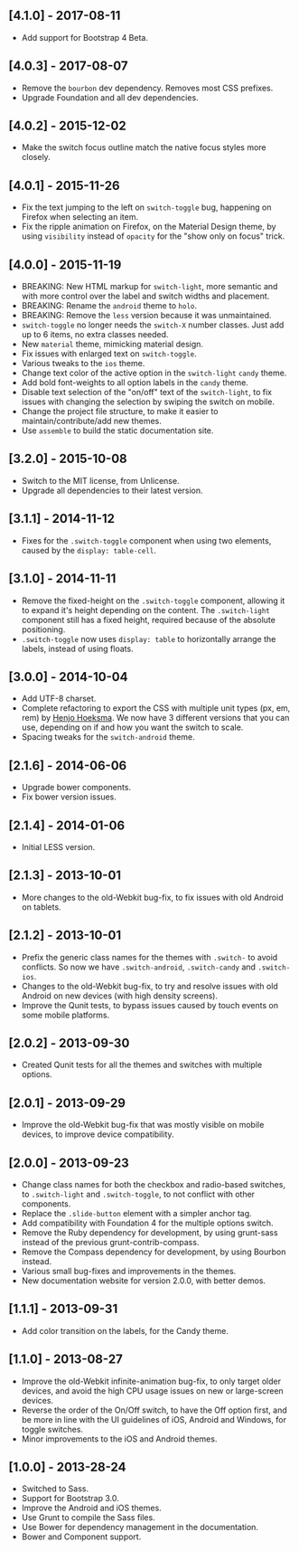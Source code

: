 ## [4.1.0] - 2017-08-11

- Add support for Bootstrap 4 Beta.

## [4.0.3] - 2017-08-07

- Remove the `bourbon` dev dependency. Removes most CSS prefixes.
- Upgrade Foundation and all dev dependencies.

## [4.0.2] - 2015-12-02

- Make the switch focus outline match the native focus styles more closely.

## [4.0.1] - 2015-11-26

- Fix the text jumping to the left on `switch-toggle` bug, happening on Firefox when selecting an item.
- Fix the ripple animation on Firefox, on the Material Design theme, by using `visibility` instead of `opacity` for the "show only on focus" trick.

## [4.0.0] - 2015-11-19

- BREAKING: New HTML markup for `switch-light`, more semantic and with more control over the label and switch widths and placement.
- BREAKING: Rename the `android` theme to `holo`.
- BREAKING: Remove the `less` version because it was unmaintained.
- `switch-toggle` no longer needs the `switch-X` number classes. Just add up to 6 items, no extra classes needed.
- New `material` theme, mimicking material design.
- Fix issues with enlarged text on `switch-toggle`.
- Various tweaks to the `ios` theme.
- Change text color of the active option in the `switch-light` `candy` theme.
- Add bold font-weights to all option labels in the `candy` theme.
- Disable text selection of the "on/off" text of the `switch-light`, to fix issues with changing the selection by swiping the switch on mobile.
- Change the project file structure, to make it easier to maintain/contribute/add new themes.
- Use `assemble` to build the static documentation site.

## [3.2.0] - 2015-10-08

- Switch to the MIT license, from Unlicense.
- Upgrade all dependencies to their latest version.

## [3.1.1] - 2014-11-12

- Fixes for the `.switch-toggle` component when using two elements, caused by the `display: table-cell`.

## [3.1.0] - 2014-11-11

- Remove the fixed-height on the `.switch-toggle` component, allowing it to expand it's height depending on the content. The `.switch-light` component still has a fixed height, required because of the absolute positioning.
- `.switch-toggle` now uses `display: table` to horizontally arrange the labels, instead of using floats.

## [3.0.0] - 2014-10-04

- Add UTF-8 charset.
- Complete refactoring to export the CSS with multiple unit types (px, em, rem) by [Henjo Hoeksma](https://github.com/hphoeksma). We now have 3 different versions that you can use, depending on if and how you want the switch to scale.
- Spacing tweaks for the `switch-android` theme.


## [2.1.6] - 2014-06-06

- Upgrade bower components.
- Fix bower version issues.

## [2.1.4] - 2014-01-06

- Initial LESS version.

## [2.1.3] - 2013-10-01

- More changes to the old-Webkit bug-fix, to fix issues with old Android on tablets.

## [2.1.2] - 2013-10-01

- Prefix the generic class names for the themes with `.switch-` to avoid conflicts. So now we have `.switch-android`, `.switch-candy` and `.switch-ios`.
- Changes to the old-Webkit bug-fix, to try and resolve issues with old Android on new devices (with high density screens).
- Improve the Qunit tests, to bypass issues caused by touch events on some mobile platforms.

## [2.0.2] - 2013-09-30

- Created Qunit tests for all the themes and switches with multiple options.

## [2.0.1] - 2013-09-29

- Improve the old-Webkit bug-fix that was mostly visible on mobile devices, to improve device compatibility.

## [2.0.0] - 2013-09-23

- Change class names for both the checkbox and radio-based switches, to `.switch-light` and `.switch-toggle`, to not conflict with other components.
- Replace the `.slide-button` element with a simpler anchor tag.
- Add compatibility with Foundation 4 for the multiple options switch.
- Remove the Ruby dependency for development, by using grunt-sass instead of the previous grunt-contrib-compass.
- Remove the Compass dependency for development, by using Bourbon instead.
- Various small bug-fixes and improvements in the themes.
- New documentation website for version 2.0.0, with better demos.

## [1.1.1] - 2013-09-31

- Add color transition on the labels, for the Candy theme.

## [1.1.0] - 2013-08-27

- Improve the old-Webkit infinite-animation bug-fix, to only target older devices, and avoid the high CPU usage issues on new or large-screen devices.
- Reverse the order of the On/Off switch, to have the Off option first, and be more in line with the UI guidelines of iOS, Android and Windows, for toggle switches.
- Minor improvements to the iOS and Android themes.

## [1.0.0] - 2013-28-24

- Switched to Sass.
- Support for Bootstrap 3.0.
- Improve the Android and iOS themes.
- Use Grunt to compile the Sass files.
- Use Bower for dependency management in the documentation.
- Bower and Component support.
